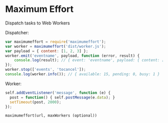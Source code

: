 # Maximum Effort
Dispatch tasks to Web Workers

Dispatcher:
```js
var maximumeffort = require('maximumeffort');
var worker = maximumeffort('dist/worker.js');
var payload = { content: [1, 2, 3] };
worker.emit('eventname', payload, function (error, result) {
    console.log(result); // { event: 'eventname', payload: { content: [1, 2, 3] } }
});
worker.stop(['events', 'tocancel']);
console.log(worker.info()); // { available: 15, pending: 0, busy: 1 }
```

Worker:
```js
self.addEventListener('message', function (e) {
  post = function() { self.postMessage(e.data); }
  setTimeout(post, 2000);
});
```

`maximumeffort(url, maxWorkers (optional))`